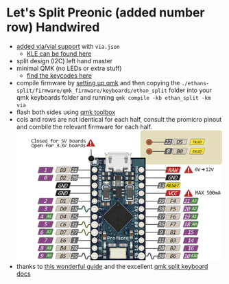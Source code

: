 # Let's Split Preonic (added number row) Handwired

- [added via/vial support](https://get.vial.today/docs/porting-to-via.html) with ``via.json``
  - [KLE can be found here](http://www.keyboard-layout-editor.com/##@@_x:1.75%3B&=0,0&=0,1&=0,2&=0,3&=0,4&=0,5&=0,6&_x:1%3B&=0,7&=0,8&=0,9&=0,10&=0,11&_w:2%3B&=0,12%3B&@_x:1.25&w:1.5%3B&=1,0&=1,1&=1,2&=1,3&=1,4&=1,5&=1,6&_x:1%3B&=1,7&=1,8&=1,9&=1,10&=1,11&=1,12&=1,13%3B&@_x:1.25&w:1.5%3B&=2,0&=2,1&=2,2&=2,3&=2,4&=2,5&=2,6&_x:1%3B&=2,7&=2,8&=2,9&=2,10&=2,11&=2,12&=2,13%3B&@_x:0.5&w:2.25%3B&=3,0&=3,1&=3,2&=3,3&=3,4&=3,5&=3,6&_x:1%3B&=3,7&=3,8&=3,9&=3,10&=3,11&=3,12&=3,13%3B&@_x:0.5&w:2.25%3B&=4,0&=4,1&=4,2&=4,3&=4,4&_h:2%3B&=4,5&=4,6&_x:1%3B&=4,7&=4,8&=4,9%3B&@_x:5.75%3B&=5,4&_x:1%3B&=5,6&_x:1%3B&=5,7&=5,8&=5,9)
- split design (I2C) left hand master
- minimal QMK (no LEDs or extra stuff)
  - [find the keycodes here](https://github.com/qmk/qmk_firmware/blob/master/docs/keycodes.md)
- compile firmware by [setting up qmk](https://docs.qmk.fm/#/newbs_getting_started) and then copying the ``./ethans-split/firmware/qmk_firmware/keyboards/ethan_split`` folder into your qmk keyboards folder and running ``qmk compile -kb ethan_split -km via``
- flash both sides using [qmk toolbox](https://github.com/qmk/qmk_toolbox/releases/tag/0.1.1)
- cols and rows are not identical for each half, consult the promicro pinout and combile the relevant firmware for each half.
  ![pro micro pinout](./promicropins.jpg)
- thanks to [this wonderful guide](https://github.com/qmk/qmk_firmware/blob/master/docs/feature_split_keyboard.md) and the excellent [qmk split keyboard docs](https://docs.qmk.fm/#/feature_split_keyboard?id=split-keyboard)
